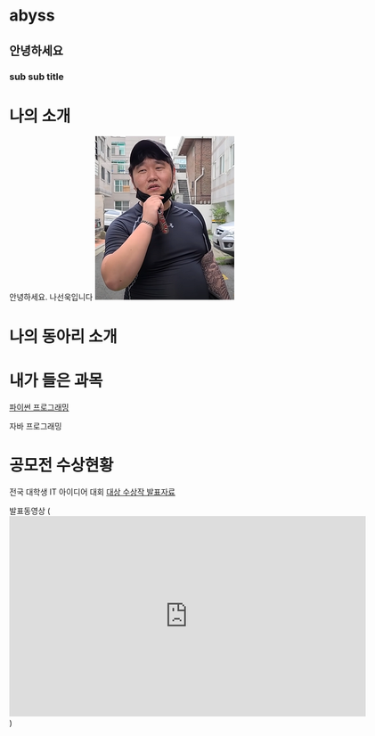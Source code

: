 # abyss
## 안녕하세요
### sub sub title

# 나의 소개 

안녕하세요. 나선욱입니다
<img src="1.jpg"  /> <br>
# 나의 동아리 소개


# 내가 들은 과목

[파이썬 프로그래밍](https://www.python.org)

자바 프로그래밍

# 공모전 수상현황
전국 대학생 IT 아이디어 대회
[대상 수상작 발표자료](/presentation.pptx)

발표동영상
(<iframe width="640" height="360" src="https://www.youtube.com/embed/MUElMuQuIfg" title="[휴먼시네마] 일진들이 무서워 하는 형.." frameborder="0" allow="accelerometer; autoplay; clipboard-write; encrypted-media; gyroscope; picture-in-picture; web-share" allowfullscreen></iframe>)

